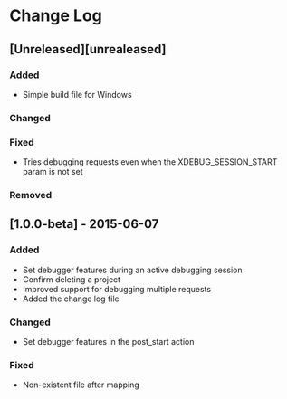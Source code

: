 # Change Log

## [Unreleased][unrealeased]
### Added
 - Simple build file for Windows

### Changed

### Fixed
 - Tries debugging requests even when the XDEBUG_SESSION_START param is not set

### Removed

## [1.0.0-beta] - 2015-06-07
### Added
 - Set debugger features during an active debugging session
 - Confirm deleting a project
 - Improved support for debugging multiple requests
 - Added the change log file

### Changed
 - Set debugger features in the post_start action

### Fixed
 - Non-existent file after mapping
